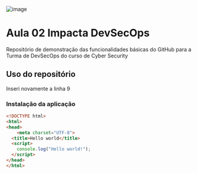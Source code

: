 ![image](https://user-images.githubusercontent.com/609076/141023494-ad044fab-7501-46da-93b4-65e9b31c1ba5.png)

# Aula 02 Impacta DevSecOps

Repositório de demonstração das funcionalidades básicas do GitHub para a Turma de DevSecOps do curso de Cyber Security

## Uso do repositório

Inseri novamente a linha 9

### Instalação da aplicação

```html
<!DOCTYPE html>
<html>
<head>
    <meta charset="UTF-8">
  <title>Hello world</title>
  <script>
    console.log("Hello world!");
  </script>
</head>
</html>
```
